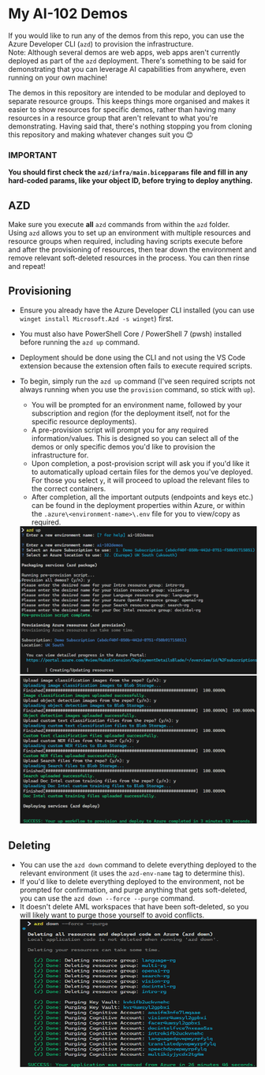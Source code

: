 # My AI-102 Demos
If you would like to run any of the demos from this repo, you can use the Azure Developer CLI (`azd`) to provision the infrastructure.  
Note: Although several demos are web apps, web apps aren't currently deployed as part of the `azd` deployment. There's something to be said for demonstrating that you can leverage AI capabilities from anywhere, even running on your own machine!  

The demos in this repository are intended to be modular and deployed to separate resource groups. This keeps things more organised and makes it easier to show resources for specific demos, rather than having many resources in a resource group that aren't relevant to what you're demonstrating. Having said that, there's nothing stopping you from cloning this repository and making whatever changes suit you 😊

### IMPORTANT
**You should first check the `azd/infra/main.bicepparams` file and fill in any hard-coded params, like your object ID, before trying to deploy anything.**

## AZD
Make sure you execute **all** `azd` commands from within the `azd` folder.  
Using `azd` allows you to set up an environment with multiple resources and resource groups when required, including having scripts execute before and after the provisioning of resources, then tear down the environment and remove relevant soft-deleted resources in the process. You can then rinse and repeat!

## Provisioning
- Ensure you already have the Azure Developer CLI installed (you can use `winget install Microsoft.Azd -s winget`) first.
- You must also have PowerShell Core / PowerShell 7 (pwsh) installed before running the `azd up` command.
- Deployment should be done using the CLI and not using the VS Code extension because the extension often fails to execute required scripts.
- To begin, simply run the `azd up` command (I've seen required scripts not always running when you use the `provision` command, so stick with `up`).
    - You will be prompted for an environment name, followed by your subscription and region (for the deployment itself, not for the specific resource deployments).
    - A pre-provision script will prompt you for any required information/values. This is designed so you can select all of the demos or only specific demos you'd like to provision the infrastructure for.
    - Upon completion, a post-provision script will ask you if you'd like it to automatically upload certain files for the demos you've deployed. For those you select `y`, it will proceed to upload the relevant files to the correct containers.
    - After completion, all the important outputs (endpoints and keys etc.) can be found in the deployment properties within Azure, or within the `.azure\<environment-name>\.env` file for you to view/copy as required.

    <img src="readmeimages/azdup.png" alt="azd up terminal example" width="500" height="300">
    <img src="readmeimages/postprovision.png" alt="azd up postprovision output" width="500" height="300">

## Deleting
- You can use the `azd down` command to delete everything deployed to the relevant environment (it uses the `azd-env-name` tag to determine this).
- If you'd like to delete everything deployed to the environment, not be prompted for confirmation, and purge anything that gets soft-deleted, you can use the `azd down --force --purge` command.
- It doesn't delete AML workspaces that have been soft-deleted, so you will likely want to purge those yourself to avoid conflicts.   
    <img src="readmeimages/azddown.png" alt="azd down purge output" width="500" height="300">
